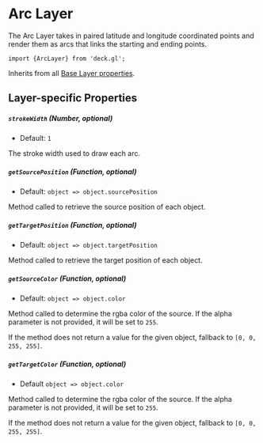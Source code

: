 # Arc Layer

The Arc Layer takes in paired latitude and longitude coordinated points and
render them as arcs that links the starting and ending points.

    import {ArcLayer} from 'deck.gl';

Inherits from all [Base Layer properties](/docs/layers/base-layer.md).

## Layer-specific Properties

##### `strokeWidth` (Number, optional)

- Default: `1`

The stroke width used to draw each arc.

##### `getSourcePosition` (Function, optional)

- Default: `object => object.sourcePosition`

Method called to retrieve the source position of each object.

##### `getTargetPosition` (Function, optional)

- Default: `object => object.targetPosition`

Method called to retrieve the target position of each object.

##### `getSourceColor` (Function, optional)

- Default: `object => object.color`

Method called to determine the rgba color of the source. If the alpha parameter
is not provided, it will be set to `255`.

If the method does not return a value for the given object, fallback to `[0, 0, 255, 255]`.

##### `getTargetColor` (Function, optional)

- Default `object => object.color`

Method called to determine the rgba color of the source. If the alpha parameter
is not provided, it will be set to `255`.

If the method does not return a value for the given object, fallback to `[0, 0, 255, 255]`.
